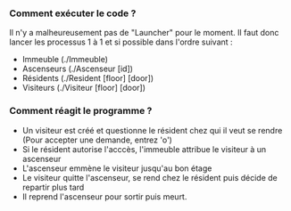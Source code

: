 
### Comment exécuter le code ?

Il n'y a malheureusement pas de "Launcher" pour le moment.
Il faut donc lancer les processus 1 à 1 et si possible dans l'ordre suivant :
* Immeuble (./Immeuble)
* Ascenseurs (./Ascenseur [id])
* Résidents (./Resident [floor] [door])
* Visiteurs (./Visiteur [floor] [door])

### Comment réagit le programme ?

* Un visiteur est créé et questionne le résident chez qui il veut se rendre (Pour accepter une demande, entrez 'o')
* Si le résident autorise l'acccès, l'immeuble attribue le visiteur à un ascenseur
* L'ascenseur emmène le visiteur jusqu'au bon étage
* Le visiteur quitte l'ascenseur, se rend chez le résident puis décide de repartir plus tard
* Il reprend l'ascenseur pour sortir puis meurt.
